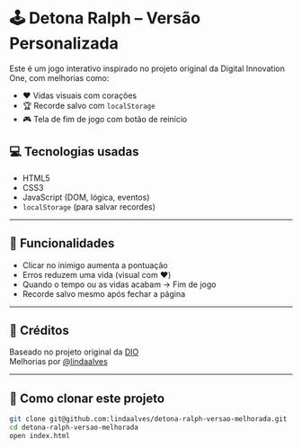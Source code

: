 # 🕹️ Detona Ralph – Versão Personalizada

Este é um jogo interativo inspirado no projeto original da Digital Innovation One, com melhorias como:

- ❤️ Vidas visuais com corações
- 🏆 Recorde salvo com `localStorage`
- 🎮 Tela de fim de jogo com botão de reinício

## 💻 Tecnologias usadas

- HTML5
- CSS3
- JavaScript (DOM, lógica, eventos)
- `localStorage` (para salvar recordes)

---

## 🚀 Funcionalidades

- Clicar no inimigo aumenta a pontuação
- Erros reduzem uma vida (visual com ❤️)
- Quando o tempo ou as vidas acabam → Fim de jogo
- Recorde salvo mesmo após fechar a página

---

## 🙏 Créditos

Baseado no projeto original da [DIO](https://github.com/digitalinnovationone/jsgame-detona-ralph)  
Melhorias por [@lindaalves](https://github.com/lindaalves)

---

## 📁 Como clonar este projeto

```bash
git clone git@github.com:lindaalves/detona-ralph-versao-melhorada.git
cd detona-ralph-versao-melhorada
open index.html
```
